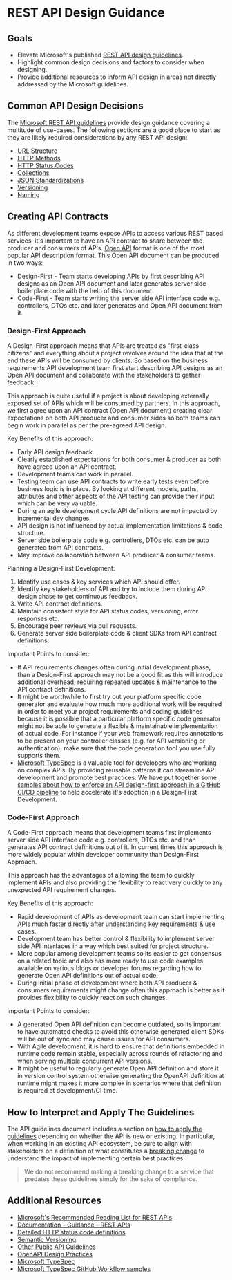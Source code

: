 # REST API Design Guidance

## Goals

* Elevate Microsoft's published [REST API design guidelines](https://github.com/microsoft/api-guidelines).
* Highlight common design decisions and factors to consider when designing.
* Provide additional resources to inform API design in areas not directly addressed by the Microsoft guidelines.

## Common API Design Decisions

The [Microsoft REST API guidelines](https://github.com/microsoft/api-guidelines) provide design guidance covering a multitude of use-cases.
The following sections are a good place to start as they are likely required considerations by any REST API design:

* [URL Structure](https://github.com/microsoft/api-guidelines/blob/vNext/Guidelines.md#71-url-structure)
* [HTTP Methods](https://github.com/microsoft/api-guidelines/blob/vNext/Guidelines.md#74-supported-methods)
* [HTTP Status Codes](https://github.com/microsoft/api-guidelines/blob/vNext/Guidelines.md#711-http-status-codes)
* [Collections](https://github.com/microsoft/api-guidelines/blob/vNext/Guidelines.md#9-collections)
* [JSON Standardizations](https://github.com/microsoft/api-guidelines/blob/vNext/Guidelines.md#11-json-standardizations)
* [Versioning](https://github.com/microsoft/api-guidelines/blob/vNext/Guidelines.md#12-versioning)
* [Naming](https://github.com/microsoft/api-guidelines/blob/vNext/Guidelines.md#17-naming-guidelines)

## Creating API Contracts

As different development teams expose APIs to access various REST based services, it's important to have an API contract to share between the producer and consumers of APIs. [Open API](https://www.openapis.org/) format is one of the most popular API description format. This Open API document can be produced in two ways:

* Design-First - Team starts developing APIs by first describing API designs as an Open API document and later generates server side boilerplate code with the help of this document.
* Code-First - Team starts writing the server side API interface code e.g. controllers, DTOs etc. and later generates and Open API document from it.

### Design-First Approach

A Design-First approach means that APIs are treated as "first-class citizens" and everything about a project revolves around the idea that at the end these APIs will be consumed by clients. So based on the business requirements API development team first start describing API designs as an Open API document and collaborate with the stakeholders to gather feedback.

This approach is quite useful if a project is about developing externally exposed set of APIs which will be consumed by partners. In this approach, we first agree upon an API contract (Open API document) creating clear expectations on both API producer and consumer sides so both teams can begin work in parallel as per the pre-agreed API design.

Key Benefits of this approach:

* Early API design feedback.
* Clearly established expectations for both consumer & producer as both have agreed upon an API contract.
* Development teams can work in parallel.
* Testing team can use API contracts to write early tests even before business logic is in place. By looking at different models, paths, attributes and other aspects of the API testing can provide their input which can be very valuable.
* During an agile development cycle API definitions are not impacted by incremental dev changes.
* API design is not influenced by actual implementation limitations & code structure.
* Server side boilerplate code e.g. controllers, DTOs etc. can be auto generated from API contracts.
* May improve collaboration between API producer & consumer teams.

Planning a Design-First Development:

1. Identify use cases & key services which API should offer.
2. Identify key stakeholders of API and try to include them during API design phase to get continuous feedback.
3. Write API contract definitions.
4. Maintain consistent style for API status codes, versioning, error responses etc.
5. Encourage peer reviews via pull requests.
6. Generate server side boilerplate code & client SDKs from API contract definitions.

Important Points to consider:

* If API requirements changes often during initial development phase, than a Design-First approach may not be a good fit as this will introduce additional overhead, requiring repeated updates & maintenance to the API contract definitions.
* It might be worthwhile to first try out your platform specific code generator and evaluate how much more additional work will be required in order to meet your project requirements and coding guidelines because it is possible that a particular platform specific code generator might not be able to generate a flexible & maintainable implementation of actual code. For instance If your web framework requires annotations to be present on your controller classes (e.g. for API versioning or authentication), make sure that the code generation tool you use fully supports them.
* [Microsoft TypeSpec](https://github.com/Microsoft/typespec) is a valuable tool for developers who are working on complex APIs. By providing reusable patterns it can streamline API development and promote best practices. We have put together some [samples about how to enforce an API design-first approach in a GitHub CI/CD pipeline](https://github.com/cse-labs/typespec-workflow-samples/) to help accelerate it's adoption in a Design-First Development.

### Code-First Approach

A Code-First approach means that development teams first implements server side API interface code e.g. controllers, DTOs etc. and than generates API contract definitions out of it. In current times this approach is more widely popular within developer community than Design-First Approach.

This approach has the advantages of allowing the team to quickly implement APIs and also providing the flexibility to react very quickly to any unexpected API requirement changes.

Key Benefits of this approach:

* Rapid development of APIs as development team can start implementing APIs much faster directly after understanding key requirements & use cases.
* Development team has better control & flexibility to implement server side API interfaces in a way which best suited for project structure.
* More popular among development teams so its easier to get consensus on a related topic and also has more ready to use code examples available on various blogs or developer forums regarding how to generate Open API definitions out of actual code.
* During initial phase of development where both API producer & consumers requirements might change often this approach is better as it provides flexibility to quickly react on such changes.

Important Points to consider:

* A generated Open API definition can become outdated, so its important to have automated checks to avoid this otherwise generated client SDKs will be out of sync and may cause issues for API consumers.
* With Agile development, it is hard to ensure that definitions embedded in runtime code remain stable, especially across rounds of refactoring and when serving multiple concurrent API versions.
* It might be useful to regularly generate Open API definition and store it in version control system otherwise generating the OpenAPI definition at runtime might makes it more complex in scenarios where that definition is required at development/CI time.

## How to Interpret and Apply The Guidelines

The API guidelines document includes a section on [how to apply the guidelines](https://github.com/microsoft/api-guidelines/blob/vNext/Guidelines.md#4-interpreting-the-guidelines) depending on whether the API is new or existing.
In particular, when working in an existing API ecosystem, be sure to align with stakeholders on a definition of what constitutes a [breaking change](https://github.com/microsoft/api-guidelines/blob/vNext/Guidelines.md#123-definition-of-a-breaking-change) to understand the impact of implementing certain best practices.

> We do not recommend making a breaking change to a service that predates these guidelines simply for the sake of compliance.

## Additional Resources

* [Microsoft's Recommended Reading List for REST APIs](https://github.com/microsoft/api-guidelines/blob/vNext/Guidelines.md#31-recommended-reading)
* [Documentation - Guidance - REST APIs](https://microsoft.github.io/code-with-engineering-playbook/documentation/guidance/rest-apis/)
* [Detailed HTTP status code definitions](https://www.restapitutorial.com/httpstatuscodes.html)
* [Semantic Versioning](https://semver.org/)
* [Other Public API Guidelines](http://apistylebook.com/design/guidelines/)
* [OpenAPI Design Practices](https://oai.github.io/Documentation/best-practices.html)
* [Microsoft TypeSpec](https://github.com/Microsoft/typespec)
* [Microsoft TypeSpec GitHub Workflow samples](https://github.com/cse-labs/typespec-workflow-samples/)
